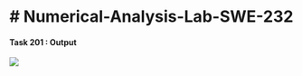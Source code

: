 <!DOCTYPE html>
<html lang="en">
<head>
    <h1># Numerical-Analysis-Lab-SWE-232</h1>
</head>
<body>
    <h4>Task 201 : Output</h4>
    <img src="https://github.com/shaeakh/Numerical-Analysis-Lab-SWE-232/assets/102303488/c79043d8-8d40-4f27-9ee2-775e9d5a439c">
</body>
</html>

